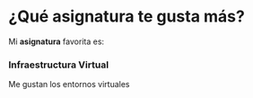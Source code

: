 # ¿Qué asignatura te gusta más?

Mi **asignatura** favorita es:

### Infraestructura Virtual

Me gustan los entornos virtuales
